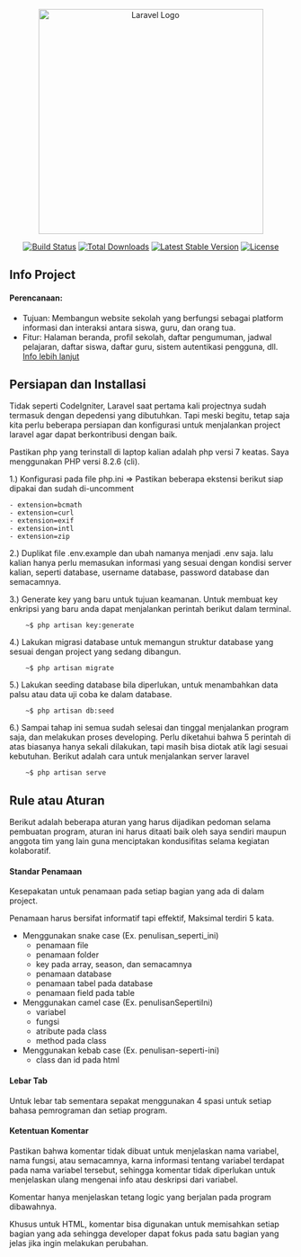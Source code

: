 <p align="center"><a href="https://laravel.com" target="_blank"><img src="https://raw.githubusercontent.com/laravel/art/master/logo-lockup/5%20SVG/2%20CMYK/1%20Full%20Color/laravel-logolockup-cmyk-red.svg" width="400" alt="Laravel Logo"></a></p>

<p align="center">
<a href="https://github.com/laravel/framework/actions"><img src="https://github.com/laravel/framework/workflows/tests/badge.svg" alt="Build Status"></a>
<a href="https://packagist.org/packages/laravel/framework"><img src="https://img.shields.io/packagist/dt/laravel/framework" alt="Total Downloads"></a>
<a href="https://packagist.org/packages/laravel/framework"><img src="https://img.shields.io/packagist/v/laravel/framework" alt="Latest Stable Version"></a>
<a href="https://packagist.org/packages/laravel/framework"><img src="https://img.shields.io/packagist/l/laravel/framework" alt="License"></a>
</p>

## Info Project

#### Perencanaan:

-   Tujuan: Membangun website sekolah yang berfungsi sebagai platform informasi dan interaksi antara siswa, guru, dan orang tua.
-   Fitur: Halaman beranda, profil sekolah, daftar pengumuman, jadwal pelajaran, daftar siswa, daftar guru, sistem autentikasi pengguna, dll.
    <a href="resource/docs/info_lanjutan.md">Info lebih lanjut</a>

## Persiapan dan Installasi

Tidak seperti CodeIgniter, Laravel saat pertama kali projectnya sudah termasuk dengan depedensi yang dibutuhkan. Tapi meski begitu, tetap saja kita perlu beberapa persiapan dan konfigurasi untuk menjalankan project laravel agar dapat berkontribusi dengan baik.

Pastikan php yang terinstall di laptop kalian adalah php versi 7 keatas. Saya menggunakan PHP versi 8.2.6 (cli).

1.) Konfigurasi pada file php.ini => Pastikan beberapa ekstensi berikut siap dipakai dan sudah di-uncomment

    - extension=bcmath
    - extension=curl
    - extension=exif
    - extension=intl
    - extension=zip

2.) Duplikat file .env.example dan ubah namanya menjadi .env saja. lalu kalian hanya perlu memasukan informasi yang sesuai dengan kondisi server kalian, seperti database, username database, password database dan semacamnya.

3.) Generate key yang baru untuk tujuan keamanan. Untuk membuat key enkripsi yang baru anda dapat menjalankan perintah berikut dalam terminal.

```
    ~$ php artisan key:generate
```

4.) Lakukan migrasi database untuk memangun struktur database yang sesuai dengan project yang sedang dibangun.

```
    ~$ php artisan migrate
```

5.) Lakukan seeding database bila diperlukan, untuk menambahkan data palsu atau data uji coba ke dalam database.

```
    ~$ php artisan db:seed
```

6.) Sampai tahap ini semua sudah selesai dan tinggal menjalankan program saja, dan melakukan proses developing. Perlu diketahui bahwa 5 perintah di atas biasanya hanya sekali dilakukan, tapi masih bisa diotak atik lagi sesuai kebutuhan. Berikut adalah cara untuk menjalankan server laravel

```
    ~$ php artisan serve
```

## Rule atau Aturan

Berikut adalah beberapa aturan yang harus dijadikan pedoman selama pembuatan program, aturan ini harus ditaati baik oleh saya sendiri maupun anggota tim yang lain guna menciptakan kondusifitas selama kegiatan kolaboratif.

#### Standar Penamaan

Kesepakatan untuk penamaan pada setiap bagian yang ada di dalam project.

Penamaan harus bersifat informatif tapi effektif, Maksimal terdiri 5 kata.

-   Menggunakan snake case (Ex. penulisan_seperti_ini)
    -   penamaan file
    -   penamaan folder
    -   key pada array, season, dan semacamnya
    -   penamaan database
    -   penamaan tabel pada database
    -   penamaan field pada table
-   Menggunakan camel case (Ex. penulisanSepertiIni)
    -   variabel
    -   fungsi
    -   atribute pada class
    -   method pada class
-   Menggunakan kebab case (Ex. penulisan-seperti-ini)
    -   class dan id pada html

#### Lebar Tab

Untuk lebar tab sementara sepakat menggunakan 4 spasi untuk setiap bahasa pemrograman dan setiap program.

#### Ketentuan Komentar

Pastikan bahwa komentar tidak dibuat untuk menjelaskan nama variabel, nama fungsi, atau semacamnya, karna informasi tentang variabel terdapat pada nama variabel tersebut, sehingga komentar tidak diperlukan untuk menjelaskan ulang mengenai info atau deskripsi dari variabel.

Komentar hanya menjelaskan tetang logic yang berjalan pada program dibawahnya.

Khusus untuk HTML, komentar bisa digunakan untuk memisahkan setiap bagian yang ada sehingga developer dapat fokus pada satu bagian yang jelas jika ingin melakukan perubahan.
